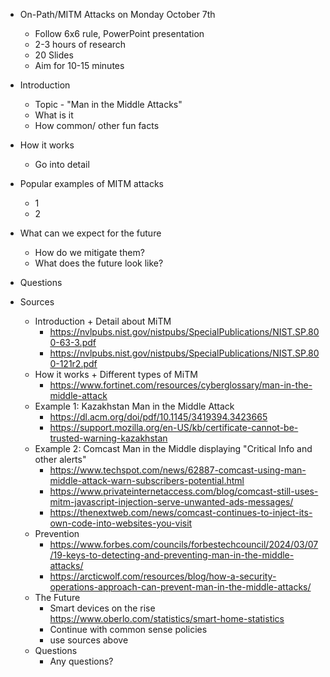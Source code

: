 
- On-Path/MITM Attacks on Monday October 7th 
	- Follow 6x6 rule, PowerPoint presentation
	- 2-3 hours of research
	- 20 Slides
	- Aim for 10-15 minutes

- Introduction
	- Topic - "Man in the Middle Attacks"
	- What is it
	- How common/ other fun facts

- How it works
	- Go into detail

- Popular examples of MITM attacks
	- 1
	- 2 

- What can we expect for the future
	- How do we mitigate them?
	- What does the future look like?

- Questions


- Sources 
	- Introduction + Detail about MiTM
		- https://nvlpubs.nist.gov/nistpubs/SpecialPublications/NIST.SP.800-63-3.pdf
		- https://nvlpubs.nist.gov/nistpubs/SpecialPublications/NIST.SP.800-121r2.pdf
	- How it works + Different types of MiTM 
		- https://www.fortinet.com/resources/cyberglossary/man-in-the-middle-attack
	- Example 1: Kazakhstan Man in the Middle Attack
		- https://dl.acm.org/doi/pdf/10.1145/3419394.3423665
		- https://support.mozilla.org/en-US/kb/certificate-cannot-be-trusted-warning-kazakhstan
	- Example 2: Comcast Man in the Middle displaying "Critical Info and other alerts"
		- https://www.techspot.com/news/62887-comcast-using-man-middle-attack-warn-subscribers-potential.html
		- https://www.privateinternetaccess.com/blog/comcast-still-uses-mitm-javascript-injection-serve-unwanted-ads-messages/
		- https://thenextweb.com/news/comcast-continues-to-inject-its-own-code-into-websites-you-visit
	- Prevention
		- https://www.forbes.com/councils/forbestechcouncil/2024/03/07/19-keys-to-detecting-and-preventing-man-in-the-middle-attacks/
		- https://arcticwolf.com/resources/blog/how-a-security-operations-approach-can-prevent-man-in-the-middle-attacks/
	- The Future
		- Smart devices on the rise https://www.oberlo.com/statistics/smart-home-statistics
		- Continue with common sense policies 
		- use sources above
	- Questions 
		- Any questions? 